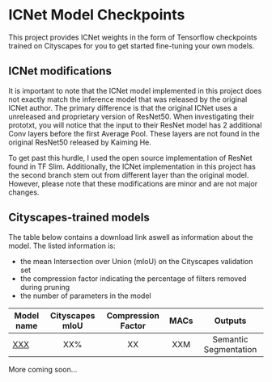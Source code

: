 # ICNet Model Checkpoints

This project provides ICNet weights in the form of Tensorflow checkpoints trained on Cityscapes for you to get started fine-tuning your own models.

## ICNet modifications
It is important to note that the ICNet model implemented in this project does not exactly match the inference model that was released by the original ICNet author. The primary difference is that the original ICNet uses a unreleased and proprietary version of ResNet50. When investigating their prototxt, you will notice that the input to their ResNet model has 2 additional Conv layers before the first Average Pool. These layers are not found in the original ResNet50 released by Kaiming He.

To get past this hurdle, I used the open source implementation of ResNet found in TF Slim. Additionally, the ICNet implementation in this project has the second branch stem out from different layer than the original model. However, please note that these modifications are minor and are not major changes.

## Cityscapes-trained models

The table below contains a download link aswell as information about the model. The listed information is:

* the mean Intersection over Union (mIoU) on the Cityscapes validation set
* the compression factor indicating the percentage of filters removed during pruning
* the number of parameters in the model

| Model name  | Cityscapes mIoU | Compression Factor | MACs | Outputs |
| ------------ | :--------------: | :--------------: | :-------------: | :-------------: |
| [XXX](XXX) | XX% | XX | XXM | Semantic Segmentation |

More coming soon...